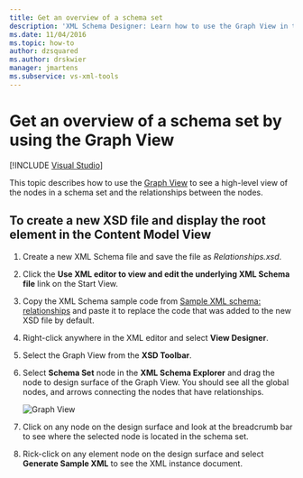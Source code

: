 ```yaml
---
title: Get an overview of a schema set
description: 'XML Schema Designer: Learn how to use the Graph View in the XML Schema Explorer to see a high-level view of the nodes in a schema set and the relationships between the nodes.'
ms.date: 11/04/2016
ms.topic: how-to
author: dzsquared
ms.author: drskwier
manager: jmartens
ms.subservice: vs-xml-tools
---
```

# Get an overview of a schema set by using the Graph View

 [!INCLUDE [Visual Studio](~/includes/applies-to-version/vs-windows-only.md)]

This topic describes how to use the [Graph View](../xml-tools/graph-view.md) to see a high-level view of the nodes in a schema set and the relationships between the nodes.

## To create a new XSD file and display the root element in the Content Model View

1. Create a new XML Schema file and save the file as *Relationships.xsd*.

2. Click the **Use XML editor to view and edit the underlying XML Schema file** link on the Start View.

3. Copy the XML Schema sample code from [Sample XML schema: relationships](../xml-tools/sample-xsd-file-relationships.md) and paste it to replace the code that was added to the new XSD file by default.

4. Right-click anywhere in the XML editor and select **View Designer**.

5. Select the Graph View from the **XSD Toolbar**.

6. Select **Schema Set** node in the **XML Schema Explorer** and drag the node to design surface of the Graph View. You should see all the global nodes, and arrows connecting the nodes that have relationships.

     ![Graph View](../xml-tools/media/relationshipingraphview.gif)

7. Click on any node on the design surface and look at the breadcrumb bar to see where the selected node is located in the schema set.

8. Rick-click on any element node on the design surface and select **Generate Sample XML** to see the XML instance document.
